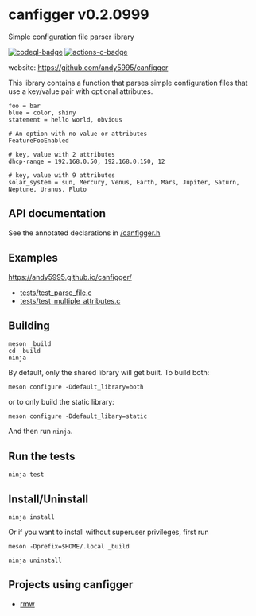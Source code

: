 # canfigger v0.2.0999

Simple configuration file parser library

[![codeql-badge]][codeql-url]
[![actions-c-badge]][actions-c-url]

[codeql-badge]: https://github.com/andy5995/canfigger/workflows/CodeQL/badge.svg
[codeql-url]: https://github.com/andy5995/canfigger/actions?query=workflow%3ACodeQL
[actions-c-badge]: https://github.com/andy5995/canfigger/actions/workflows/c-cpp.yml/badge.svg
[actions-c-url]: https://github.com/andy5995/canfigger/actions/workflows/c-cpp.yml

website: https://github.com/andy5995/canfigger

This library contains a function that parses simple configuration files
that use a key/value pair with optional attributes.

```
foo = bar
blue = color, shiny
statement = hello world, obvious

# An option with no value or attributes
FeatureFooEnabled

# key, value with 2 attributes
dhcp-range = 192.168.0.50, 192.168.0.150, 12

# key, value with 9 attributes
solar_system = sun, Mercury, Venus, Earth, Mars, Jupiter, Saturn, Neptune, Uranus, Pluto
```
## API documentation

See the annotated declarations in [/canfigger.h](https://github.com/andy5995/canfigger/blob/340f559a594ceb5e0252e35a38665503d5fc438c/canfigger.h)

## Examples

https://andy5995.github.io/canfigger/

* [tests/test_parse_file.c](https://github.com/andy5995/canfigger/blob/trunk/tests/test_parse_file.c)
* [tests/test_multiple_attributes.c](https://github.com/andy5995/canfigger/blob/trunk/tests/test_multiple_attributes.c)

## Building

```
meson _build
cd _build
ninja
```

By default, only the shared library will get built. To build both:

    meson configure -Ddefault_library=both

or to only build the static library:

    meson configure -Ddefault_libary=static

And then run `ninja`.

## Run the tests

    ninja test

## Install/Uninstall

```
ninja install
```

Or if you want to install without superuser privileges, first run

    meson -Dprefix=$HOME/.local _build

```
ninja uninstall
```

<!-- Add your project here if it has had at least one release -->
## Projects using canfigger

* [rmw](https://theimpossibleastronaut.github.io/rmw-website/)

